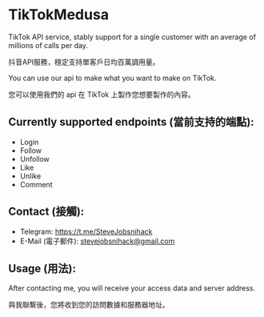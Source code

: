 # TikTokMedusa
TikTok API service, stably support for a single customer with an average of millions of calls per day.

抖音API服務，穩定支持單客戶日均百萬調用量。

You can use our api to make what you want to make on TikTok.

您可以使用我們的 api 在 TikTok 上製作您想要製作的內容。

## Currently supported endpoints (當前支持的端點):

- Login
- Follow
- Unfollow
- Like
- Unlike
- Comment

## Contact (接觸):

- Telegram: https://t.me/SteveJobsnihack
- E-Mail (電子郵件): stevejobsnihack@gmail.com

## Usage (用法):

After contacting me, you will receive your access data and server address.

與我聯繫後，您將收到您的訪問數據和服務器地址。
